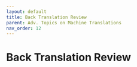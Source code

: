 ```yaml
---
layout: default
title: Back Translation Review
parent: Adv. Topics on Machine Translations
nav_order: 12
---
```


# Back Translation Review

